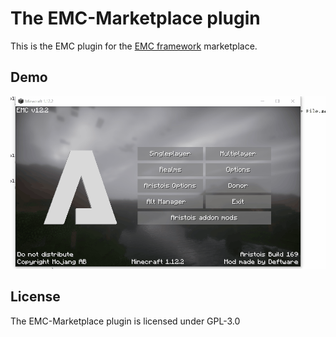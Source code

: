 The EMC-Marketplace plugin
===================

This is the EMC plugin for the [EMC framework](https://gitlab.com/EMC-Framework/EMC) marketplace.

Demo
-------------------
![Installing a mod](https://raw.githubusercontent.com/Moudoux/EMC-Marketplace-Mod/master/res/demo.gif)

License
-------------------

The EMC-Marketplace plugin is licensed under GPL-3.0
